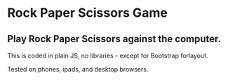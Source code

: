 # Rock Paper Scissors Game

## Play Rock Paper Scissors against the computer.

This is coded in plain JS, no libraries - except for Bootstrap forlayout.

Tested on phones, ipads, and desktop browsers.

